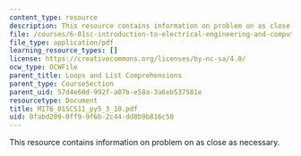 ```yaml
---
content_type: resource
description: This resource contains information on problem on as close as necessary.
file: /courses/6-01sc-introduction-to-electrical-engineering-and-computer-science-i-spring-2011/0fabd2090ff99f6b2c44dd8b9b816c50_MIT6_01SCS11_py5_3_10.pdf
file_type: application/pdf
learning_resource_types: []
license: https://creativecommons.org/licenses/by-nc-sa/4.0/
ocw_type: OCWFile
parent_title: Loops and List Comprehensions
parent_type: CourseSection
parent_uid: 57d4e60d-992f-a07b-e58a-3a6eb537581e
resourcetype: Document
title: MIT6_01SCS11_py5_3_10.pdf
uid: 0fabd209-0ff9-9f6b-2c44-dd8b9b816c50
---
```

This resource contains information on problem on as close as necessary.